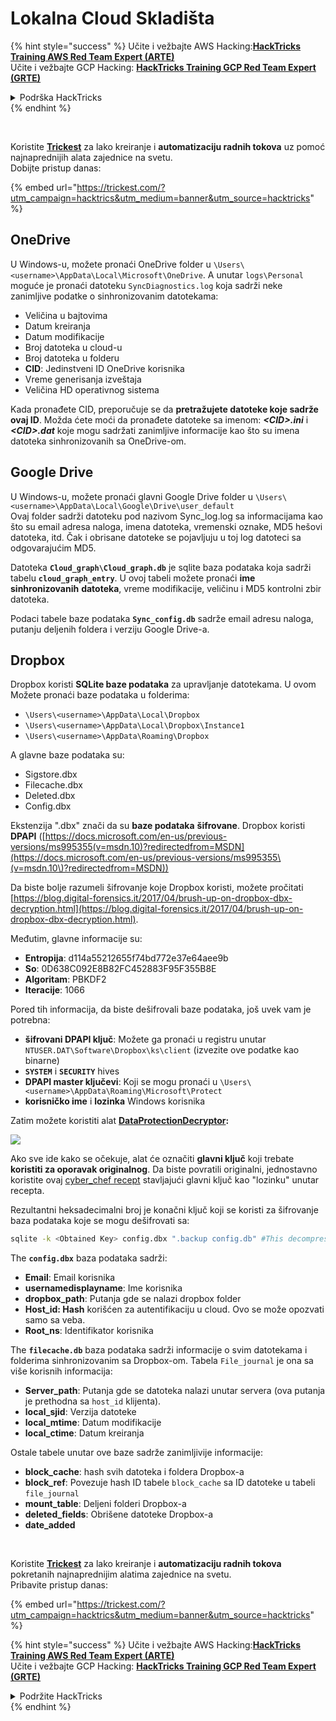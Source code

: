 # Lokalna Cloud Skladišta

{% hint style="success" %}
Učite i vežbajte AWS Hacking:<img src="/.gitbook/assets/arte.png" alt="" data-size="line">[**HackTricks Training AWS Red Team Expert (ARTE)**](https://training.hacktricks.xyz/courses/arte)<img src="/.gitbook/assets/arte.png" alt="" data-size="line">\
Učite i vežbajte GCP Hacking: <img src="/.gitbook/assets/grte.png" alt="" data-size="line">[**HackTricks Training GCP Red Team Expert (GRTE)**<img src="/.gitbook/assets/grte.png" alt="" data-size="line">](https://training.hacktricks.xyz/courses/grte)

<details>

<summary>Podrška HackTricks</summary>

* Proverite [**planove pretplate**](https://github.com/sponsors/carlospolop)!
* **Pridružite se** 💬 [**Discord grupi**](https://discord.gg/hRep4RUj7f) ili [**telegram grupi**](https://t.me/peass) ili **pratite** nas na **Twitteru** 🐦 [**@hacktricks\_live**](https://twitter.com/hacktricks\_live)**.**
* **Podelite hakerske trikove slanjem PR-ova na** [**HackTricks**](https://github.com/carlospolop/hacktricks) i [**HackTricks Cloud**](https://github.com/carlospolop/hacktricks-cloud) github repozitorijume.

</details>
{% endhint %}

<figure><img src="../../../.gitbook/assets/image (3) (1) (1) (1) (1) (1) (1).png" alt=""><figcaption></figcaption></figure>

\
Koristite [**Trickest**](https://trickest.com/?utm\_campaign=hacktrics\&utm\_medium=banner\&utm\_source=hacktricks) za lako kreiranje i **automatizaciju radnih tokova** uz pomoć najnaprednijih alata zajednice na svetu.\
Dobijte pristup danas:

{% embed url="https://trickest.com/?utm_campaign=hacktrics&utm_medium=banner&utm_source=hacktricks" %}

## OneDrive

U Windows-u, možete pronaći OneDrive folder u `\Users\<username>\AppData\Local\Microsoft\OneDrive`. A unutar `logs\Personal` moguće je pronaći datoteku `SyncDiagnostics.log` koja sadrži neke zanimljive podatke o sinhronizovanim datotekama:

* Veličina u bajtovima
* Datum kreiranja
* Datum modifikacije
* Broj datoteka u cloud-u
* Broj datoteka u folderu
* **CID**: Jedinstveni ID OneDrive korisnika
* Vreme generisanja izveštaja
* Veličina HD operativnog sistema

Kada pronađete CID, preporučuje se da **pretražujete datoteke koje sadrže ovaj ID**. Možda ćete moći da pronađete datoteke sa imenom: _**\<CID>.ini**_ i _**\<CID>.dat**_ koje mogu sadržati zanimljive informacije kao što su imena datoteka sinhronizovanih sa OneDrive-om.

## Google Drive

U Windows-u, možete pronaći glavni Google Drive folder u `\Users\<username>\AppData\Local\Google\Drive\user_default`\
Ovaj folder sadrži datoteku pod nazivom Sync\_log.log sa informacijama kao što su email adresa naloga, imena datoteka, vremenski oznake, MD5 hešovi datoteka, itd. Čak i obrisane datoteke se pojavljuju u toj log datoteci sa odgovarajućim MD5.

Datoteka **`Cloud_graph\Cloud_graph.db`** je sqlite baza podataka koja sadrži tabelu **`cloud_graph_entry`**. U ovoj tabeli možete pronaći **ime** **sinhronizovanih** **datoteka**, vreme modifikacije, veličinu i MD5 kontrolni zbir datoteka.

Podaci tabele baze podataka **`Sync_config.db`** sadrže email adresu naloga, putanju deljenih foldera i verziju Google Drive-a.

## Dropbox

Dropbox koristi **SQLite baze podataka** za upravljanje datotekama. U ovom\
Možete pronaći baze podataka u folderima:

* `\Users\<username>\AppData\Local\Dropbox`
* `\Users\<username>\AppData\Local\Dropbox\Instance1`
* `\Users\<username>\AppData\Roaming\Dropbox`

A glavne baze podataka su:

* Sigstore.dbx
* Filecache.dbx
* Deleted.dbx
* Config.dbx

Ekstenzija ".dbx" znači da su **baze podataka** **šifrovane**. Dropbox koristi **DPAPI** ([https://docs.microsoft.com/en-us/previous-versions/ms995355(v=msdn.10)?redirectedfrom=MSDN](https://docs.microsoft.com/en-us/previous-versions/ms995355\(v=msdn.10\)?redirectedfrom=MSDN))

Da biste bolje razumeli šifrovanje koje Dropbox koristi, možete pročitati [https://blog.digital-forensics.it/2017/04/brush-up-on-dropbox-dbx-decryption.html](https://blog.digital-forensics.it/2017/04/brush-up-on-dropbox-dbx-decryption.html).

Međutim, glavne informacije su:

* **Entropija**: d114a55212655f74bd772e37e64aee9b
* **So**: 0D638C092E8B82FC452883F95F355B8E
* **Algoritam**: PBKDF2
* **Iteracije**: 1066

Pored tih informacija, da biste dešifrovali baze podataka, još uvek vam je potrebna:

* **šifrovani DPAPI ključ**: Možete ga pronaći u registru unutar `NTUSER.DAT\Software\Dropbox\ks\client` (izvezite ove podatke kao binarne)
* **`SYSTEM`** i **`SECURITY`** hives
* **DPAPI master ključevi**: Koji se mogu pronaći u `\Users\<username>\AppData\Roaming\Microsoft\Protect`
* **korisničko ime** i **lozinka** Windows korisnika

Zatim možete koristiti alat [**DataProtectionDecryptor**](https://nirsoft.net/utils/dpapi\_data\_decryptor.html)**:**

![](<../../../.gitbook/assets/image (448).png>)

Ako sve ide kako se očekuje, alat će označiti **glavni ključ** koji trebate **koristiti za oporavak originalnog**. Da biste povratili originalni, jednostavno koristite ovaj [cyber\_chef recept](https://gchq.github.io/CyberChef/#recipe=Derive\_PBKDF2\_key\(%7B'option':'Hex','string':'98FD6A76ECB87DE8DAB4623123402167'%7D,128,1066,'SHA1',%7B'option':'Hex','string':'0D638C092E8B82FC452883F95F355B8E'%7D\)) stavljajući glavni ključ kao "lozinku" unutar recepta.

Rezultantni heksadecimalni broj je konačni ključ koji se koristi za šifrovanje baza podataka koje se mogu dešifrovati sa:
```bash
sqlite -k <Obtained Key> config.dbx ".backup config.db" #This decompress the config.dbx and creates a clear text backup in config.db
```
The **`config.dbx`** baza podataka sadrži:

* **Email**: Email korisnika
* **usernamedisplayname**: Ime korisnika
* **dropbox\_path**: Putanja gde se nalazi dropbox folder
* **Host\_id: Hash** korišćen za autentifikaciju u cloud. Ovo se može opozvati samo sa veba.
* **Root\_ns**: Identifikator korisnika

The **`filecache.db`** baza podataka sadrži informacije o svim datotekama i folderima sinhronizovanim sa Dropbox-om. Tabela `File_journal` je ona sa više korisnih informacija:

* **Server\_path**: Putanja gde se datoteka nalazi unutar servera (ova putanja je prethodna sa `host_id` klijenta).
* **local\_sjid**: Verzija datoteke
* **local\_mtime**: Datum modifikacije
* **local\_ctime**: Datum kreiranja

Ostale tabele unutar ove baze sadrže zanimljivije informacije:

* **block\_cache**: hash svih datoteka i foldera Dropbox-a
* **block\_ref**: Povezuje hash ID tabele `block_cache` sa ID datoteke u tabeli `file_journal`
* **mount\_table**: Deljeni folderi Dropbox-a
* **deleted\_fields**: Obrišene datoteke Dropbox-a
* **date\_added**

<figure><img src="../../../.gitbook/assets/image (3) (1) (1) (1) (1) (1) (1).png" alt=""><figcaption></figcaption></figure>

\
Koristite [**Trickest**](https://trickest.com/?utm\_campaign=hacktrics\&utm\_medium=banner\&utm\_source=hacktricks) za lako kreiranje i **automatizaciju radnih tokova** pokretanih najnaprednijim alatima zajednice na svetu.\
Pribavite pristup danas:

{% embed url="https://trickest.com/?utm_campaign=hacktrics&utm_medium=banner&utm_source=hacktricks" %}

{% hint style="success" %}
Učite i vežbajte AWS Hacking:<img src="/.gitbook/assets/arte.png" alt="" data-size="line">[**HackTricks Training AWS Red Team Expert (ARTE)**](https://training.hacktricks.xyz/courses/arte)<img src="/.gitbook/assets/arte.png" alt="" data-size="line">\
Učite i vežbajte GCP Hacking: <img src="/.gitbook/assets/grte.png" alt="" data-size="line">[**HackTricks Training GCP Red Team Expert (GRTE)**<img src="/.gitbook/assets/grte.png" alt="" data-size="line">](https://training.hacktricks.xyz/courses/grte)

<details>

<summary>Podržite HackTricks</summary>

* Proverite [**planove pretplate**](https://github.com/sponsors/carlospolop)!
* **Pridružite se** 💬 [**Discord grupi**](https://discord.gg/hRep4RUj7f) ili [**telegram grupi**](https://t.me/peass) ili **pratite** nas na **Twitter-u** 🐦 [**@hacktricks\_live**](https://twitter.com/hacktricks\_live)**.**
* **Podelite hakerske trikove slanjem PR-ova na** [**HackTricks**](https://github.com/carlospolop/hacktricks) i [**HackTricks Cloud**](https://github.com/carlospolop/hacktricks-cloud) github repozitorijume.

</details>
{% endhint %}
